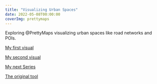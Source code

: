 ```yaml
---
title: "Visualizing Urban Spaces"
date: 2022-05-08T00:00:00
coverImg: prettymaps
---
```


Exploring @PrettyMaps visualizing urban spaces like road networks and POIs.

<!--more-->


[My first visual](https://www.linkedin.com/feed/update/urn:li:activity:6912703283174219778/)

[My second visual](https://www.linkedin.com/posts/milan-janosov_python-openstreetmap-prettymaps-activity-7028663840846344192-HqHw?utm_source=share&utm_medium=member_ios)

[My next Series](https://www.linkedin.com/posts/milan-janosov_python-openstreetmap-prettymaps-activity-6917415520480702464-azq7/)

[The original tool](https://github.com/marceloprates/prettymaps)
